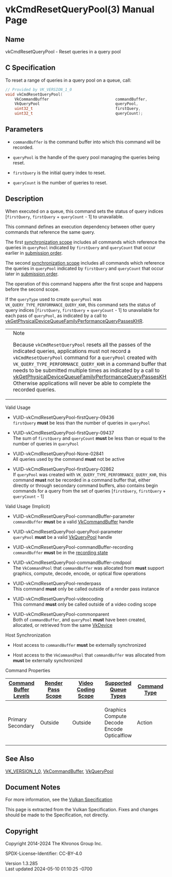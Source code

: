 # vkCmdResetQueryPool(3) Manual Page

## Name

vkCmdResetQueryPool - Reset queries in a query pool



## <a href="#_c_specification" class="anchor"></a>C Specification

To reset a range of queries in a query pool on a queue, call:

``` c
// Provided by VK_VERSION_1_0
void vkCmdResetQueryPool(
    VkCommandBuffer                             commandBuffer,
    VkQueryPool                                 queryPool,
    uint32_t                                    firstQuery,
    uint32_t                                    queryCount);
```

## <a href="#_parameters" class="anchor"></a>Parameters

- `commandBuffer` is the command buffer into which this command will be
  recorded.

- `queryPool` is the handle of the query pool managing the queries being
  reset.

- `firstQuery` is the initial query index to reset.

- `queryCount` is the number of queries to reset.

## <a href="#_description" class="anchor"></a>Description

When executed on a queue, this command sets the status of query indices
\[`firstQuery`, `firstQuery` + `queryCount` - 1\] to unavailable.

This command defines an execution dependency between other query
commands that reference the same query.

The first <a
href="https://registry.khronos.org/vulkan/specs/1.3-extensions/html/vkspec.html#synchronization-dependencies-scopes"
target="_blank" rel="noopener">synchronization scope</a> includes all
commands which reference the queries in `queryPool` indicated by
`firstQuery` and `queryCount` that occur earlier in <a
href="https://registry.khronos.org/vulkan/specs/1.3-extensions/html/vkspec.html#synchronization-submission-order"
target="_blank" rel="noopener">submission order</a>.

The second <a
href="https://registry.khronos.org/vulkan/specs/1.3-extensions/html/vkspec.html#synchronization-dependencies-scopes"
target="_blank" rel="noopener">synchronization scope</a> includes all
commands which reference the queries in `queryPool` indicated by
`firstQuery` and `queryCount` that occur later in <a
href="https://registry.khronos.org/vulkan/specs/1.3-extensions/html/vkspec.html#synchronization-submission-order"
target="_blank" rel="noopener">submission order</a>.

The operation of this command happens after the first scope and happens
before the second scope.

If the `queryType` used to create `queryPool` was
`VK_QUERY_TYPE_PERFORMANCE_QUERY_KHR`, this command sets the status of
query indices \[`firstQuery`, `firstQuery` + `queryCount` - 1\] to
unavailable for each pass of `queryPool`, as indicated by a call to
[vkGetPhysicalDeviceQueueFamilyPerformanceQueryPassesKHR](https://registry.khronos.org/vulkan/specs/1.3-extensions/man/html/vkGetPhysicalDeviceQueueFamilyPerformanceQueryPassesKHR.html).

<table>
<colgroup>
<col style="width: 50%" />
<col style="width: 50%" />
</colgroup>
<tbody>
<tr class="odd">
<td class="icon"><em></em></td>
<td class="content">Note
<p>Because <code>vkCmdResetQueryPool</code> resets all the passes of the
indicated queries, applications must not record a
<code>vkCmdResetQueryPool</code> command for a <code>queryPool</code>
created with <code>VK_QUERY_TYPE_PERFORMANCE_QUERY_KHR</code> in a
command buffer that needs to be submitted multiple times as indicated by
a call to <a
href="https://registry.khronos.org/vulkan/specs/1.3-extensions/man/html/vkGetPhysicalDeviceQueueFamilyPerformanceQueryPassesKHR.html">vkGetPhysicalDeviceQueueFamilyPerformanceQueryPassesKHR</a>.
Otherwise applications will never be able to complete the recorded
queries.</p></td>
</tr>
</tbody>
</table>

Valid Usage

- <a href="#VUID-vkCmdResetQueryPool-firstQuery-09436"
  id="VUID-vkCmdResetQueryPool-firstQuery-09436"></a>
  VUID-vkCmdResetQueryPool-firstQuery-09436  
  `firstQuery` **must** be less than the number of queries in
  `queryPool`

- <a href="#VUID-vkCmdResetQueryPool-firstQuery-09437"
  id="VUID-vkCmdResetQueryPool-firstQuery-09437"></a>
  VUID-vkCmdResetQueryPool-firstQuery-09437  
  The sum of `firstQuery` and `queryCount` **must** be less than or
  equal to the number of queries in `queryPool`

<!-- -->

- <a href="#VUID-vkCmdResetQueryPool-None-02841"
  id="VUID-vkCmdResetQueryPool-None-02841"></a>
  VUID-vkCmdResetQueryPool-None-02841  
  All queries used by the command **must** not be active

- <a href="#VUID-vkCmdResetQueryPool-firstQuery-02862"
  id="VUID-vkCmdResetQueryPool-firstQuery-02862"></a>
  VUID-vkCmdResetQueryPool-firstQuery-02862  
  If `queryPool` was created with `VK_QUERY_TYPE_PERFORMANCE_QUERY_KHR`,
  this command **must** not be recorded in a command buffer that, either
  directly or through secondary command buffers, also contains begin
  commands for a query from the set of queries \[`firstQuery`,
  `firstQuery` + `queryCount` - 1\]

Valid Usage (Implicit)

- <a href="#VUID-vkCmdResetQueryPool-commandBuffer-parameter"
  id="VUID-vkCmdResetQueryPool-commandBuffer-parameter"></a>
  VUID-vkCmdResetQueryPool-commandBuffer-parameter  
  `commandBuffer` **must** be a valid
  [VkCommandBuffer](https://registry.khronos.org/vulkan/specs/1.3-extensions/man/html/VkCommandBuffer.html) handle

- <a href="#VUID-vkCmdResetQueryPool-queryPool-parameter"
  id="VUID-vkCmdResetQueryPool-queryPool-parameter"></a>
  VUID-vkCmdResetQueryPool-queryPool-parameter  
  `queryPool` **must** be a valid [VkQueryPool](https://registry.khronos.org/vulkan/specs/1.3-extensions/man/html/VkQueryPool.html) handle

- <a href="#VUID-vkCmdResetQueryPool-commandBuffer-recording"
  id="VUID-vkCmdResetQueryPool-commandBuffer-recording"></a>
  VUID-vkCmdResetQueryPool-commandBuffer-recording  
  `commandBuffer` **must** be in the [recording
  state](#commandbuffers-lifecycle)

- <a href="#VUID-vkCmdResetQueryPool-commandBuffer-cmdpool"
  id="VUID-vkCmdResetQueryPool-commandBuffer-cmdpool"></a>
  VUID-vkCmdResetQueryPool-commandBuffer-cmdpool  
  The `VkCommandPool` that `commandBuffer` was allocated from **must**
  support graphics, compute, decode, encode, or optical flow operations

- <a href="#VUID-vkCmdResetQueryPool-renderpass"
  id="VUID-vkCmdResetQueryPool-renderpass"></a>
  VUID-vkCmdResetQueryPool-renderpass  
  This command **must** only be called outside of a render pass instance

- <a href="#VUID-vkCmdResetQueryPool-videocoding"
  id="VUID-vkCmdResetQueryPool-videocoding"></a>
  VUID-vkCmdResetQueryPool-videocoding  
  This command **must** only be called outside of a video coding scope

- <a href="#VUID-vkCmdResetQueryPool-commonparent"
  id="VUID-vkCmdResetQueryPool-commonparent"></a>
  VUID-vkCmdResetQueryPool-commonparent  
  Both of `commandBuffer`, and `queryPool` **must** have been created,
  allocated, or retrieved from the same [VkDevice](https://registry.khronos.org/vulkan/specs/1.3-extensions/man/html/VkDevice.html)

Host Synchronization

- Host access to `commandBuffer` **must** be externally synchronized

- Host access to the `VkCommandPool` that `commandBuffer` was allocated
  from **must** be externally synchronized

Command Properties

<table class="tableblock frame-all grid-all stretch">
<colgroup>
<col style="width: 20%" />
<col style="width: 20%" />
<col style="width: 20%" />
<col style="width: 20%" />
<col style="width: 20%" />
</colgroup>
<thead>
<tr class="header">
<th class="tableblock halign-left valign-top"><a
href="#VkCommandBufferLevel">Command Buffer Levels</a></th>
<th class="tableblock halign-left valign-top"><a
href="#vkCmdBeginRenderPass">Render Pass Scope</a></th>
<th class="tableblock halign-left valign-top"><a
href="#vkCmdBeginVideoCodingKHR">Video Coding Scope</a></th>
<th class="tableblock halign-left valign-top"><a
href="#VkQueueFlagBits">Supported Queue Types</a></th>
<th class="tableblock halign-left valign-top"><a
href="#fundamentals-queueoperation-command-types">Command Type</a></th>
</tr>
</thead>
<tbody>
<tr class="odd">
<td class="tableblock halign-left valign-top"><p>Primary<br />
Secondary</p></td>
<td class="tableblock halign-left valign-top"><p>Outside</p></td>
<td class="tableblock halign-left valign-top"><p>Outside</p></td>
<td class="tableblock halign-left valign-top"><p>Graphics<br />
Compute<br />
Decode<br />
Encode<br />
Opticalflow</p></td>
<td class="tableblock halign-left valign-top"><p>Action</p></td>
</tr>
</tbody>
</table>

## <a href="#_see_also" class="anchor"></a>See Also

[VK_VERSION_1_0](https://registry.khronos.org/vulkan/specs/1.3-extensions/man/html/VK_VERSION_1_0.html),
[VkCommandBuffer](https://registry.khronos.org/vulkan/specs/1.3-extensions/man/html/VkCommandBuffer.html), [VkQueryPool](https://registry.khronos.org/vulkan/specs/1.3-extensions/man/html/VkQueryPool.html)

## <a href="#_document_notes" class="anchor"></a>Document Notes

For more information, see the <a
href="https://registry.khronos.org/vulkan/specs/1.3-extensions/html/vkspec.html#vkCmdResetQueryPool"
target="_blank" rel="noopener">Vulkan Specification</a>

This page is extracted from the Vulkan Specification. Fixes and changes
should be made to the Specification, not directly.

## <a href="#_copyright" class="anchor"></a>Copyright

Copyright 2014-2024 The Khronos Group Inc.

SPDX-License-Identifier: CC-BY-4.0

Version 1.3.285  
Last updated 2024-05-10 01:10:25 -0700
